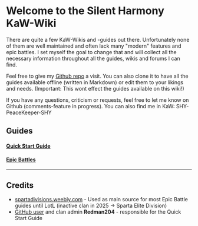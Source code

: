 # Welcome to the Silent Harmony KaW-Wiki

There are quite a few KaW-Wikis and -guides out there. Unfortunately none of them are well maintained and often lack many "modern" features and epic battles.
I set myself the goal to change that and will collect all the necessary information throughout all the guides, wikis and forums I can find.

Feel free to give my <a href="https://github.com/SHY-PeaceKeeper-SHY/kaw-wiki" target="_blank" rel="noopener noreferrer">Github repo</a> a visit. You can also clone it to have all the guides available offline (written in Markdown) or edit them to your likings and needs. (Important: This wont effect the guides available on this wiki!)

If you have any questions, criticism or requests, feel free to let me know on Github (comments-feature in progress). 
You can also find me in KaW: SHY-PeaceKeeper-SHY

## Guides

#### [Quick Start Guide](guides/quick-start.md)
#### [Epic Battles](epic-battles.md)

---
## Credits

* <a href="https://spartadivisions.weebly.com" target="_blank" rel="noopener noreferrer">spartadivisions.weebly.com</a> - Used as main source for most Epic Battle guides until LotL (inactive clan in 2025 -> Sparta Elite Division)
* [GitHub user](https://github.com/Redman204) and clan admin **Redman204** - responsible for the Quick Start Guide
